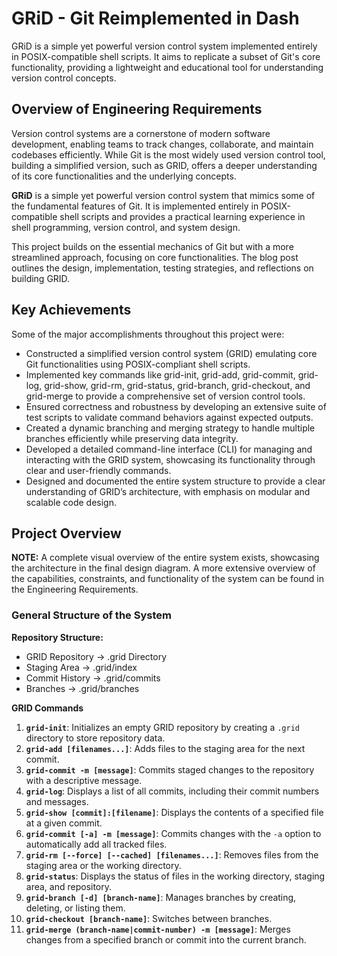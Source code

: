 # GRiD - Git Reimplemented in Dash

GRiD is a simple yet powerful version control system implemented entirely in POSIX-compatible shell scripts. It aims to replicate a subset of Git's core functionality, providing a lightweight and educational tool for understanding version control concepts.

## Overview of Engineering Requirements
Version control systems are a cornerstone of modern software development, enabling teams to track changes, collaborate, and maintain codebases efficiently. While Git is the most widely used version control tool, building a simplified version, such as GRID, offers a deeper understanding of its core functionalities and the underlying concepts.

**GRiD** is a simple yet powerful version control system that mimics some of the fundamental features of Git. It is implemented entirely in POSIX-compatible shell scripts and provides a practical learning experience in shell programming, version control, and system design.

This project builds on the essential mechanics of Git but with a more streamlined approach, focusing on core functionalities. The blog post outlines the design, implementation, testing strategies, and reflections on building GRID.

## Key Achievements
Some of the major accomplishments throughout this project were:

- Constructed a simplified version control system (GRID) emulating core Git functionalities using POSIX-compliant shell scripts.
- Implemented key commands like grid-init, grid-add, grid-commit, grid-log, grid-show, grid-rm, grid-status, grid-branch, grid-checkout, and grid-merge to provide a comprehensive set of version control tools.
- Ensured correctness and robustness by developing an extensive suite of test scripts to validate command behaviors against expected outputs.
- Created a dynamic branching and merging strategy to handle multiple branches efficiently while preserving data integrity.
- Developed a detailed command-line interface (CLI) for managing and interacting with the GRID system, showcasing its functionality through clear and user-friendly commands.
- Designed and documented the entire system structure to provide a clear understanding of GRID’s architecture, with emphasis on modular and scalable code design.

## Project Overview
**NOTE:** A complete visual overview of the entire system exists, showcasing the architecture in the final design diagram. A more extensive overview of the capabilities, constraints, and functionality of the system can be found in the Engineering Requirements.

### General Structure of the System

**Repository Structure:**

- GRID Repository → .grid Directory
- Staging Area → .grid/index
- Commit History → .grid/commits
- Branches → .grid/branches

**GRID Commands**

1. **`grid-init`**: Initializes an empty GRID repository by creating a `.grid` directory to store repository data.
2. **`grid-add [filenames...]`**: Adds files to the staging area for the next commit.
3. **`grid-commit -m [message]`**: Commits staged changes to the repository with a descriptive message.
4. **`grid-log`**: Displays a list of all commits, including their commit numbers and messages.
5. **`grid-show [commit]:[filename]`**: Displays the contents of a specified file at a given commit.
6. **`grid-commit [-a] -m [message]`**: Commits changes with the `-a` option to automatically add all tracked files.
7. **`grid-rm [--force] [--cached] [filenames...]`**: Removes files from the staging area or the working directory.
8. **`grid-status`**: Displays the status of files in the working directory, staging area, and repository.
9. **`grid-branch [-d] [branch-name]`**: Manages branches by creating, deleting, or listing them.
10. **`grid-checkout [branch-name]`**: Switches between branches.
11. **`grid-merge (branch-name|commit-number) -m [message]`**: Merges changes from a specified branch or commit into the current branch.
